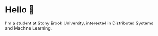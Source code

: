 # Hello 👋
I'm a student at Stony Brook University, interested in Distributed Systems and Machine Learning.
